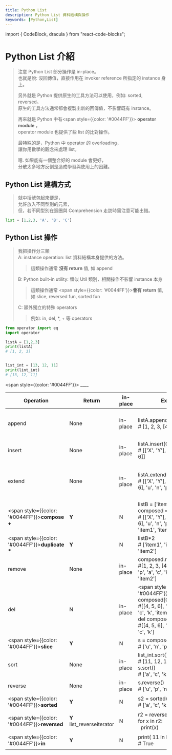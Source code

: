 ```yaml
---
title: Python List
description: Python List 資料結構與操作
keywords: [Python,List]
---
```

import { CodeBlock, dracula  } from "react-code-blocks";

# Python List 介紹
> 
> 注意 Python List 部分操作是 in-place。  
> 也就是說: 沒回傳值，直接作用在 invoker reference 所指定的 instance 身上。  
>
> 另外就是 Python 提供原生的工具方法可以使用，例如: sorted, reversed。  
> 原生的工具方法通常都會複製出新的回傳值，不影響既有 instance。
> 
> 再來就是 Python 中有<span style={{color: '#0044FF'}}> __operator module__ </span>，  
> operator module 也提供了些 list 的比對操作。
> 
> 最特殊的是，Python 中 operator 的 overloading，  
> 讓你用數學的觀念來處理 list。
>
> 嗯. 如果能有一個整合好的 module 會更好，  
> 分散太多地方反倒是造成學習與使用上的困難。  
  

## Python List 建構方式
> 就中括號包起來便是，  
> 允許放入不同型別的元素，  
> 但，若不同型別在迴圈與 Comprehension 走訪時需注意可能出錯。   

```python
list = [1,2,3, 'A', 'B', 'C']
```

## Python List 操作
> 
> 我把操作分三類  
> A: instance operation: list 資料結構本身提供的方法。  
>> 這類操作通常 __沒有 return__ 值, 如 append  
>
> B: Python built-in utility: 類似 Util 類別，相關操作不影響 instance 本身  
>> 這類操作通常 <span style={{color: '#0044FF'}}>__會有 return__ 值, 如 slice, reversed fun, sorted fun</span>  
>
> C: 額外獨立的特殊 operators  
>> 例如: in, del, *, + 等 operators  
>


```python
from operator import eq
import operator

listA = [1,2,3]
print(listA)
# [1, 2, 3]


list_int = [13, 12, 11]
print(lint_int)
# [13, 12, 11]
```

<span style={{color: '#0044FF'}}> ____ </span>

| Operation | Return | in-place |  Example | Description | Type |
|-----------|-----   |---------|-------------|------|----|
|  append  | None | in-place | listA.append([4,5,6])<br/># [1, 2, 3, [4, 5, 6]]<br/>  | 附加 <span style={{color: '#0044FF'}}> __單一__ </span>元素 | instance |
| insert | None | in-place | listA.insert(0, ['X','Y'])<br/># [['X', 'Y'], 1, 2, 3, [4, 5, 6]] | 插入單一元素至指定位置<br/>zero-based | instance |
| extend | None | in-place | listA.extend('unpack')<br/># [['X', 'Y'], 1, 2, 3, [4, 5, 6], 'u', 'n', 'p', 'a', 'c', 'k'] | 將指定 sequence <br/>unpack 成 items 後 append | instance |
| <span style={{color: '#0044FF'}}>__compose__<br/> __+__</span>  | __Y__ | N | listB = ['item1', 'item2']<br/>composed = listA + listB<br/># [['X', 'Y'], 1, 2, 3, [4, 5, 6], 'u', 'n', 'p', 'a', 'c', 'k', 'item1', 'item2'] | 合併兩個 list 的元素<br/>成為單一個 list | Operator Overload |
|  <span style={{color: '#0044FF'}}>__duplicate__<br/> __*__</span> | __Y__ | N | listB*2<br/># ['item1', 'item2', 'item1', 'item2'] |複製元素指定次數| Operator Overload |
|  remove | None | in-place | composed.remove(['X','Y'])<br/>#[1, 2, 3, [4, 5, 6], 'u', 'n', 'p', 'a', 'c', 'k', 'item1', 'item2'] | 移除指定元素 | instance |
|  del  | N | in-place | <span style={{color: '#0044FF'}}> __del__ </span> composed[0:3]<br/>#[[4, 5, 6], 'u', 'n', 'p', 'a', 'c', 'k', 'item1', 'item2']<br/>del composed[-2:]<br/>#[[4, 5, 6], 'u', 'n', 'p', 'a', 'c', 'k'] | 依據 index 刪除指定元素 | Special Operator |
|  <span style={{color: '#0044FF'}}>__slice__</span>  | __Y__ | N | s = composed[1:]<br/># ['u', 'n', 'p', 'a', 'c', 'k'] | 複製區段元素 | Operator/Syntax |
|  sort  | None | in-place | list_int.sort()<br/># [11, 12, 13]<br/> s.sort()<br/># ['a', 'c', 'k', 'n', 'p', 'u'] | 排序 | instance |
|  reverse  | None | in-place | s.reverse()<br/># ['u', 'p', 'n', 'k', 'c', 'a'] | 反向排序 | instance |
|  <span style={{color: '#0044FF'}}>__sorted__</span>  | __Y__ | N | s2 = sorted(s)<br/># ['a', 'c', 'k', 'n', 'p', 'u'] | 複製出一個排過序的副本 | Utility<br/>with return |
|  <span style={{color: '#0044FF'}}>__reversed__</span>  | __Y__<br/>list_reverseiterator | N | r2 = reversed(s2)<br/>for x in r2:<br/>&nbsp;&nbsp;print(x) | 複製出一個 iterable 類別 | Utility<br/>with return |
|  <span style={{color: '#0044FF'}}>__in__</span>  | __Y__ | N | print( 11 in list_int)<br/># True | 檢驗是否有指定元素 | Operator Overload |


